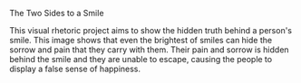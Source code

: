 The Two Sides to a Smile

This visual rhetoric project aims to show the hidden truth behind a person's smile. This image shows that even the brightest of smiles can hide the sorrow and pain that they carry with them. Their pain and sorrow is hidden behind the smile and they are unable to escape, causing the people to display a false sense of happiness. 
